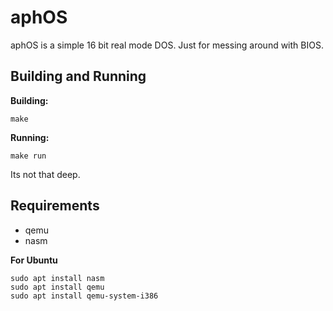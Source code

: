 # aphOS
aphOS is a simple 16 bit real mode DOS. Just for messing around with BIOS.

## Building and Running
**Building:** 
```
make
```
**Running:**
```
make run
```
Its not that deep.

## Requirements
- qemu
- nasm

**For Ubuntu**
```
sudo apt install nasm
sudo apt install qemu
sudo apt install qemu-system-i386
```